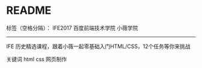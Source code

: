 ﻿# README

标签（空格分隔）： IFE2017 百度前端技术学院 小薇学院

---

IFE 历史精选课程，跟着小薇一起零基础入门HTML/CSS，12个任务等你来挑战

关键词 html css 网页制作




